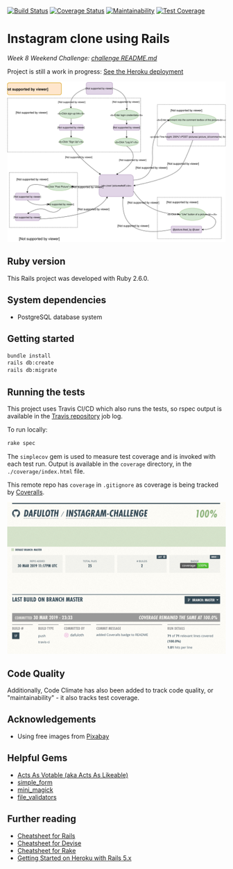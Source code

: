 [![Build Status](https://travis-ci.org/dafuloth/instagram-challenge.svg?branch=master)](https://travis-ci.org/dafuloth/instagram-challenge)
[![Coverage Status](https://coveralls.io/repos/github/dafuloth/instagram-challenge/badge.svg?branch=master)](https://coveralls.io/github/dafuloth/instagram-challenge?branch=master)
[![Maintainability](https://api.codeclimate.com/v1/badges/7dddaa400f33d854d758/maintainability)](https://codeclimate.com/github/dafuloth/instagram-challenge/maintainability)
[![Test Coverage](https://api.codeclimate.com/v1/badges/7dddaa400f33d854d758/test_coverage)](https://codeclimate.com/github/dafuloth/instagram-challenge/test_coverage)

# Instagram clone using Rails

_Week 8 Weekend Challenge: [challenge README.md](./challenge_README.md)_

Project is still a work in progress: [See the Heroku deployment](https://dt-instaclonegram.herokuapp.com/)

![User Flow Diagram](./user_flow.svg)

## Ruby version

This Rails project was developed with Ruby 2.6.0.

## System dependencies

* PostgreSQL database system

## Getting started

```bash
bundle install
rails db:create
rails db:migrate

```

## Running the tests

This project uses Travis CI/CD which also runs the tests, so rspec output is available in the [Travis repository](https://travis-ci.org/dafuloth/instagram-challenge) job log.

To run locally:

```bash
rake spec

```

The `simplecov` gem is used to measure test coverage and is invoked with each test run. Output is available in the `coverage` directory, in the `./coverage/index.html` file.

This remote repo has `coverage` in `.gitignore` as coverage is being tracked by [Coveralls](https://coveralls.io/github/dafuloth/instagram-challenge).

![Tracking coverage with Coveralls](./coverage.png)

## Code Quality

Additionally, Code Climate has also been added to track code quality, or "maintainability" - it also tracks test coverage.

## Acknowledgements

* Using free images from [Pixabay](https://pixabay.com/)

## Helpful Gems

* [Acts As Votable (aka Acts As Likeable)](https://github.com/ryanto/acts_as_votable)
* [simple_form](https://github.com/plataformatec/simple_form)
* [mini_magick](https://github.com/minimagick/minimagick)
* [file_validators](https://github.com/musaffa/file_validators)

## Further reading

* [Cheatsheet for Rails](https://devhints.io/rails)
* [Cheatsheet for Devise](https://devhints.io/devise)
* [Cheatsheet for Rake](https://devhints.io/rake)
* [Getting Started on Heroku with Rails 5.x](https://devcenter.heroku.com/articles/getting-started-with-rails5)
